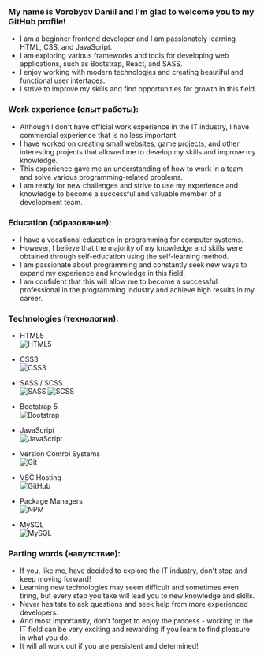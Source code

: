 ### My name is Vorobyov Daniil and I'm glad to welcome you to my GitHub profile!
- I am a beginner frontend developer and I am passionately learning HTML, CSS, and JavaScript. 
- I am exploring various frameworks and tools for developing web applications, such as Bootstrap, React, and SASS. 
- I enjoy working with modern technologies and creating beautiful and functional user interfaces. 
- I strive to improve my skills and find opportunities for growth in this field.  

### Work experience (опыт работы):
- Although I don't have official work experience in the IT industry, I have commercial experience that is no less important. 
- I have worked on creating small websites, game projects, and other interesting projects that allowed me to develop my skills and improve my knowledge. 
- This experience gave me an understanding of how to work in a team and solve various programming-related problems. 
- I am ready for new challenges and strive to use my experience and knowledge to become a successful and valuable member of a development team.

### Education (образование):
- I have a vocational education in programming for computer systems. 
- However, I believe that the majority of my knowledge and skills were obtained through self-education using the self-learning method. 
- I am passionate about programming and constantly seek new ways to expand my experience and knowledge in this field. 
- I am confident that this will allow me to become a successful professional in the programming industry and achieve high results in my career.

### Technologies (технологии):

- HTML5  
![HTML5](https://img.shields.io/badge/html5-%23E34F26.svg?style=for-the-badge&logo=html5&logoColor=white)

- CSS3  
![CSS3](https://img.shields.io/badge/css3-%231572B6.svg?style=for-the-badge&logo=css3&logoColor=white)

- SASS / SCSS  
![SASS](https://img.shields.io/badge/SASS-hotpink.svg?style=for-the-badge&logo=SASS&logoColor=white)
![SCSS](https://img.shields.io/badge/SCSS-%23CF649A.svg?style=for-the-badge&logo=SASS&logoColor=white)

- Bootstrap 5  
![Bootstrap](https://img.shields.io/badge/Bootstrap-563D7C?style=for-the-badge&logo=bootstrap&logoColor=white)

- JavaScript  
![JavaScript](https://img.shields.io/badge/JavaScript-%23323330.svg?style=for-the-badge&logo=javascript&logoColor=%23F7DF1E)

- Version Control Systems  
![Git](https://img.shields.io/badge/Git-%23FF6F00.svg?style=for-the-badge&logo=git&logoColor=white)

- VSC Hosting  
![GitHub](https://img.shields.io/badge/github-%2336465D.svg?style=for-the-badge&logo=github&logoColor=white)

- Package Managers  
![NPM](https://img.shields.io/badge/NPM-%23FF0000.svg?style=for-the-badge&logo=npm&logoColor=white)

- MySQL  
![MySQL](https://img.shields.io/badge/mysql-CC2927.svg?&style=for-the-badge&logo=mysql&logoColor=white)

### Parting words (напутствие):
- If you, like me, have decided to explore the IT industry, don't stop and keep moving forward! 
- Learning new technologies may seem difficult and sometimes even tiring, but every step you take will lead you to new knowledge and skills. 
- Never hesitate to ask questions and seek help from more experienced developers. 
- And most importantly, don't forget to enjoy the process - working in the IT field can be very exciting and rewarding if you learn to find pleasure in what you do. 
- It will all work out if you are persistent and determined!
